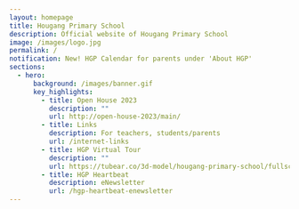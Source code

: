 ```yaml
---
layout: homepage
title: Hougang Primary School
description: Official website of Hougang Primary School
image: /images/logo.jpg
permalink: /
notification: New! HGP Calendar for parents under 'About HGP'
sections:
  - hero:
      background: /images/banner.gif
      key_highlights:
        - title: Open House 2023
          description: ""
          url: http://open-house-2023/main/
        - title: Links
          description: For teachers, students/parents
          url: /internet-links
        - title: HGP Virtual Tour
          description: ""
          url: https://tubear.co/3d-model/hougang-primary-school/fullscreen/
        - title: HGP Heartbeat
          description: eNewsletter
          url: /hgp-heartbeat-enewsletter
---
```

